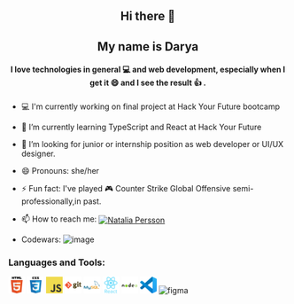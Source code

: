 ## <div align="center"> Hi there 👋 
  ## <div align="center">My name is Darya</div> 

 #### <div align="center"> I love technologies  in general :computer: and web development, especially when I get it 😄 and I see the result :thumbsup: .</div>
</div>

 - :computer: I'm currently working on final project at Hack Your Future bootcamp
 - 🌱  I’m currently learning TypeScript and React at Hack Your Future 
 - 👯 I’m looking for junior or internship position as web developer or UI/UX designer.
 - 😄 Pronouns: she/her
 - ⚡ Fun fact: I've played 🎮 Counter Strike Global Offensive semi-professionally,in past.


- 📫 How to reach me: <a href="https://www.linkedin.com/in/daryast/" target="_blank"><img align="center" src="https://raw.githubusercontent.com/rahuldkjain/github-profile-readme-generator/master/src/images/icons/Social/linked-in-alt.svg" alt="Natalia Persson" height="30" width="40" /></a> 
 </div>

- Codewars: ![image](https://www.codewars.com/users/Darya-s/badges/small)

 
 
 
<!--
**Darya-s/Darya-s** is a ✨ _special_ ✨ repository because its `README.md` (this file) appears on your GitHub profile.

Here are some ideas to get you started:

- 🔭 I’m currently working on ...
- 🌱 I’m currently learning ...
- 👯 I’m looking to collaborate on ...
- 🤔 I’m looking for help with ...
- 💬 Ask me about ...
- 📫 How to reach me: ...
- 😄 Pronouns: ...
- ⚡ Fun fact: ...
-->

<div></div>

###  Languages and Tools:

<div>
  <img src="https://raw.githubusercontent.com/github/explore/80688e429a7d4ef2fca1e82350fe8e3517d3494d/topics/html/html.png" alt="html" height="30"/>
  <img src="https://raw.githubusercontent.com/github/explore/80688e429a7d4ef2fca1e82350fe8e3517d3494d/topics/css/css.png" alt="css" height="30">
  <img src="https://raw.githubusercontent.com/github/explore/80688e429a7d4ef2fca1e82350fe8e3517d3494d/topics/javascript/javascript.png" alt="Javascript" height="30">
  <img src="https://raw.githubusercontent.com/github/explore/80688e429a7d4ef2fca1e82350fe8e3517d3494d/topics/git/git.png" alt="Git" height="30">
  <img src="https://raw.githubusercontent.com/devicons/devicon/master/icons/mysql/mysql-original-wordmark.svg" alt="mysql" width="30" height="30"/>
  <img src="https://raw.githubusercontent.com/devicons/devicon/master/icons/react/react-original-wordmark.svg" alt="react" width="30" height="30"/>
  <img src="https://raw.githubusercontent.com/devicons/devicon/master/icons/nodejs/nodejs-original-wordmark.svg" alt="nodejs" width="30" height="30"/>
  <img src="https://raw.githubusercontent.com/github/explore/80688e429a7d4ef2fca1e82350fe8e3517d3494d/topics/visual-studio-code/visual-studio-code.png" alt="VS Code" height="30">
  <img src="https://www.vectorlogo.zone/logos/figma/figma-icon.svg" alt="figma" width="30" height="30"/> 
</div>
